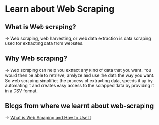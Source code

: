 # Learn about Web Scraping

## What is Web scraping?
-> Web scraping, web harvesting, or web data extraction is data scraping used for extracting data from websites.

## Why Web scraping?
-> Web scraping can help you extract any kind of data that you want. You would then be able to retrieve, analyze and use the data the way you want. So web scraping simplifies the process of extracting data, speeds it up by automating it and creates easy access to the scrapped data by providing it in a CSV format.

## Blogs from where we learnt about web-scraping
-> [What is Web Scraping and How to Use It](https://www.geeksforgeeks.org/what-is-web-scraping-and-how-to-use-it/)
